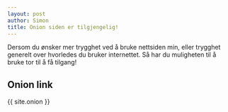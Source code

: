 ```yaml
---
layout: post
author: Simon
title: Onion siden er tilgjengelig! 
---
```

Dersom du ønsker mer trygghet ved å bruke nettsiden min, eller trygghet generelt over hvorledes du bruker internettet. Så har du muligheten til å bruke tor til å få tilgang!

## Onion link 

{{ site.onion }}


